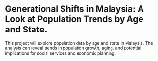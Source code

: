 # Generational Shifts in Malaysia: A Look at Population Trends by Age and State.
This project will explore population data by age and state in Malaysia. The analysis can reveal trends in population growth, aging, and potential implications for social services and economic planning. 
